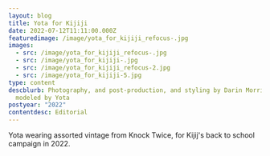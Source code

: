 ```yaml
---
layout: blog
title: Yota for Kijiji
date: 2022-07-12T11:11:00.000Z
featuredimage: /image/yota_for_kijiji_refocus-.jpg
images:
  - src: /image/yota_for_kijiji_refocus-.jpg
  - src: /image/yota_for_kijiji-.jpg
  - src: /image/yota_for_kijiji_refocus-2.jpg
  - src: /image/yota_for_kijiji-5.jpg
type: content
descblurb: Photography, and post-production, and styling by Darin Morrison-Beer,
  modeled by Yota
postyear: "2022"
contentdesc: Editorial
---
```

Yota wearing assorted vintage from Knock Twice, for Kijij's back to school campaign in 2022.
